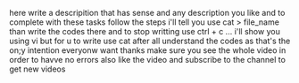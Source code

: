 here write a descripition that has sense and any description you like and to complete with these tasks follow the steps i'll tell you use cat > file_name than write the codes there and to stop writting use ctrl + c ... i'll show you using vi but for u to write use cat after all understand the codes as that's the on;y intention everyonw want thanks make sure you see the whole video in order to havve no errors also like the video and subscribe to the channel to get new videos


